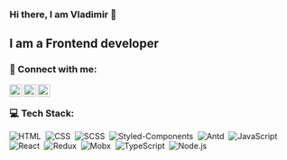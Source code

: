### Hi there, I am Vladimir 👋

## I am a Frontend developer

### 🤝 Connect with me:

[<img align="left" alt="vadmitriev | LinkedIn" width="22px" src="https://cdn.jsdelivr.net/npm/simple-icons@v3/icons/linkedin.svg" />][linkedin]
[<img align="left" alt="vadmitriev | telegram" width="22px" src="https://cdn.jsdelivr.net/npm/simple-icons@v3/icons/telegram.svg" />][telegram]
[<img align="left" alt="vadmitriev | email" width="22px" src="https://cdn.jsdelivr.net/npm/simple-icons@7.0.0/icons/maildotru.svg" />][email]


[telegram]: https://t.me/vadmitriev1
[linkedin]: https://www.linkedin.com/in/vladimir-dmitriev-work/
[email]:   mailto:v.a.dmitriev123@gmail.com
&nbsp;
### 💻 Tech Stack:

![HTML](https://img.shields.io/badge/-HTML-333333?style=flat&logo=HTML5&logoColor=E34F26)&nbsp;
![CSS](https://img.shields.io/badge/-CSS-333333?style=flat&logo=CSS3&logoColor=1572B6)&nbsp;
![SCSS](https://img.shields.io/badge/-SCSS-333333?style=flat&logo=SASS)&nbsp;
![Styled-Components](https://img.shields.io/badge/-StyledComponents-333333?style=flat&logo=styledcomponents)&nbsp;
![Antd](https://img.shields.io/badge/-Antd-333333?style=flat&logo=antdesign)&nbsp;
![JavaScript](https://img.shields.io/badge/-JavaScript-333333?style=flat&logo=javascript)&nbsp;
![React](https://img.shields.io/badge/-React-333333?style=flat&logo=react)&nbsp;
![Redux](https://img.shields.io/badge/-Redux-333333?style=flat&logo=redux)&nbsp;
![Mobx](https://img.shields.io/badge/-Mobx-333333?style=flat&logo=mobx)&nbsp;
![TypeScript](https://img.shields.io/badge/-TypeScript-333333?style=flat&logo=TypeScript&logoColor=007ACC)&nbsp;
![Node.js](https://img.shields.io/badge/-Node.js-333333?style=flat&logo=node.js)&nbsp;




